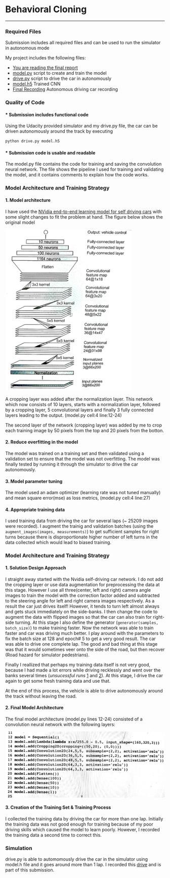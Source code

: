 # **Behavioral Cloning** 

---

### Required Files
Submission includes all required files and can be used to run the simulator in autonomous mode

My project includes the following files:
* [You are reading the final report](https://github.com/purnendu23/BehaviouralCloning/edit/master/final_report.md)
* [model.py](https://github.com/purnendu23/BehaviouralCloning/blob/master/model.py) script to create and train the model
* [drive.py](https://github.com/purnendu23/BehaviouralCloning/blob/master/drive.py) script to drive the car in autonomously
* [model.h5](https://github.com/purnendu23/BehaviouralCloning/blob/master/model.h5) Trained CNN 
* [Final Recording](https://github.com/purnendu23/Behavioral_Cloning/blob/master/run3.mp4) Autonomous driving car recording

### Quality of Code

#### * Submission includes functional code
Using the Udacity provided simulator and my drive.py file, the car can be driven autonomously around the track by executing 
```sh
python drive.py model.h5
```
#### * Submission code is usable and readable

The model.py file contains the code for training and saving the convolution neural network. The file shows the pipeline I used for training and validating the model, and it contains comments to explain how the code works.





### Model Architecture and Training Strategy

#### 1. Model architecture

I have used the [NVidia end-to-end learning model for self driving cars](https://images.nvidia.com/content/tegra/automotive/images/2016/solutions/pdf/end-to-end-dl-using-px.pdf) with some slight changes to fit the problem at hand. The figure below shows the original model

<img src="./images/nvidia_cnn.jpg" width="400">

A cropping layer was added after the normalization layer. This network which now consists of 10 layers, starts with a normalization layer, followed by a cropping layer, 5 convolutional layers and finally 3 fully connected layers leading to the output. (model.py cell:4 line:12-24)

The second layer of the network (cropping layer) was added by me to crop each training image by 50 pixels from the top and 20 pixels from the botton. 

#### 2. Reduce overfitting in the model

The model was trained on a training set and then validated using a validation set to ensure that the model was not overfitting. The model was finally tested by running it through the simulator to drive the car autonomously.

#### 3. Model parameter tuning

The model used an adam optimizer (learning rate was not tuned manually) and mean square error(mse) as loss metrics,  (model.py cell:4 line:27)

#### 4. Appropriate training data

I used training data from driving the car for several laps (~ 25209 images were recorded). I augment the trainig and validation batches (using the `augment_images(images, measurements)`) to get sufficient samples for right turns because there is disproportionate higher number of left turns in the data collected which would lead to biased training.

### Model Architecture and Training Strategy

#### 1. Solution Design Approach

I straight away started with the Nvidia self-driving car network. I do not add the cropping layer or use data augmentation for preprocessing the data at this stage. However I use all three(center, left and right) camera angle images to train the model with the correction factor added and subtracted to the steering angle for left and right camera images respectively.
As a result the car just drives itself! However, it tends to turn left almost always and gets stuck immediately on the side-banks.
I then change the code to augment the data with flipped images so that the car can also train for right-side turning. At this stage I also define the generator (`generator(samples, batch_size)`) to make training faster.
Now the network was able to train faster and car was driving much better.
I play around with the parameters to fix the batch size at 128 and epoch# 5 to get a very good result. The car was able to drive one complete lap. The good and bad thing at this stage was that it would sometimes veer onto the side of the road, but then recover (Road hazard for simulator pedestrians).

Finally I reallized that perhaps my training data itself is not very good, because I had made a lot errors while driving recklessly and went over the banks several times (_unsucessful runs_ [1](https://github.com/purnendu23/Behavioral_Cloning/blob/master/run1.mp4) and [2](https://github.com/purnendu23/Behavioral_Cloning/blob/master/run2.mp4)). At this stage, I drive the car again to get some fresh training data and use that.

At the end of this process, the vehicle is able to drive autonomously around the track without leaving the road.

#### 2. Final Model Architecture

The final model architecture (model.py lines 12-24) consisted of a convolution neural network with the following layers:

<img src="./images/my_cnn_code.jpg" width="700">


#### 3. Creation of the Training Set & Training Process

I collected the training data by driving the car for more than one lap. Initially the training data was not good enough for training because of my poor driving skills which caused the model to learn poorly. However, I recorded the training data a second time to correct this.

### Simulation

drive.py is able to automomously drive the car in the simulator using model.h file and it goes around more than 1 lap. 
I recorded this [drive](https://github.com/purnendu23/Behavioral_Cloning/blob/master/run3.mp4) and is part of this submission.
